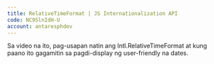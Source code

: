 ```yaml
---
title: RelativeTimeFormat | JS Internationalization API
code: NC9SlnIdH-U
account: antaresphdev
---
```

Sa video na ito, pag-usapan natin ang Intl.RelativeTimeFormat at kung paano ito gagamitin sa pagdi-display ng user-friendly na dates.